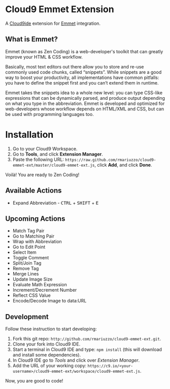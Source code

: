 Cloud9 Emmet Extension
==========================

A [Cloud9ide](http://c9.io/) extension for [Emmet](http://emmet.io/) integration.


What is Emmet?
------------------

Emmet (known as Zen Coding) is a web-developer's toolkit that can greatly 
improve your HTML & CSS workflow.

Basically, most text editors out there allow you to store and re-use commonly 
used code chunks, called “snippets”. While snippets are a good way to boost 
your productivity, all implementations have common pitfalls: you have to define 
the snippet first and you can’t extend them in runtime.

Emmet takes the snippets idea to a whole new level: you can type CSS-like 
expressions that can be dynamically parsed, and produce output depending on 
what you type in the abbreviation. Emmet is developed and optimized for 
web-developers whose workflow depends on HTML/XML and CSS, but can be used with 
programming languages too.

Installation
============

 1. Go to your Cloud9 Workspace.
 2. Go to **Tools**, and click **Extension Manager**.
 3. Paste the following URL: `https://raw.github.com/rmariuzzo/cloud9-emmet-ext/master/cloud9-emmet-ext.js`, click **Add**, and click **Done**.

Voilà! You are ready to Zen Coding!

Available Actions
-----------------

 - Expand Abbreviation - <kbd>CTRL</kbd> + <kbd>SHIFT</kbd> + <kbd>E</kbd>

Upcoming Actions
----------------

 - Match Tag Pair
 - Go to Matching Pair
 - Wrap with Abbreviation
 - Go to Edit Point
 - Select Item
 - Toggle Comment
 - Split/Join Tag
 - Remove Tag
 - Merge Lines
 - Update Image Size
 - Evaluate Math Expression
 - Increment/Decrement Number
 - Reflect CSS Value
 - Encode/Decode Image to data:URL

Development
-----------

Follow these instruction to start developing:

 1. Fork this git repo: `http://github.com/rmariuzzo/cloud9-emmet-ext.git`.
 2. Clone your fork into Cloud9 IDE.
 3. Start a terminal in Cloud9 IDE and type: `npm install` (this will download and install some dependencies).
 4. In Cloud9 IDE go to _Tools_ and click over _Extension Manager_.
 5. Add the URL of your working copy: `https://c9.io/<your-username>/cloud9-emmet-ext/workspace/cloud9-emmet-ext.js`.

Now, you are good to code!